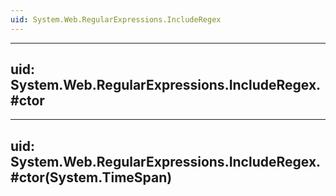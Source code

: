 ```yaml
---
uid: System.Web.RegularExpressions.IncludeRegex
---
```


---
uid: System.Web.RegularExpressions.IncludeRegex.#ctor
---

---
uid: System.Web.RegularExpressions.IncludeRegex.#ctor(System.TimeSpan)
---
